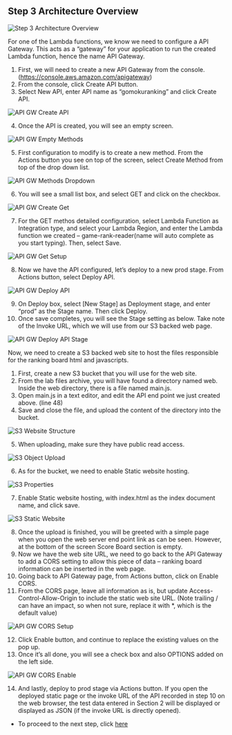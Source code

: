 ## Step 3 Architecture Overview
![Step 3 Architecture Overview](./gomoku_arch_step_3.png)

For one of the Lambda functions, we know we need to configure a API Gateway. This acts as a “gateway” for your application to run the created Lambda function, hence the name API Gateway.

1.	First, we will need to create a new API Gateway from the console. (https://console.aws.amazon.com/apigateway) 
2.	From the console, click Create API button.
3.	Select New API, enter API name as “gomokuranking” and click Create API.

![API GW Create API](./apigw-create-api.png)

4.	Once the API is created, you will see an empty screen.
 
![API GW Empty Methods](./apigw-empty-methods.png)

5.	First configuration to modify is to create a new method. From the Actions button you see on top of the screen, select Create Method from top of the drop down list.

![API GW Methods Dropdown](./apigw-method-dropdown.png)
 
6.	You will see a small list box, and select GET and click on the checkbox.

![API GW Create Get](./apigw-create-get.png) 

7.	For the GET methos detailed configuration, select Lambda Function as Integration type, and select your Lambda Region, and enter the Lambda function we created – game-rank-reader(name will auto complete as you start typing). Then, select Save.
 
![API GW Get Setup](./apigw-get-setup.png)

8.	Now we have the API configured, let’s deploy to a new prod stage. From Actions button, select Deploy API. 

![API GW Deploy API](./apigw-deploy-api.png)
 
9.	On Deploy box, select [New Stage] as Deployment stage, and enter “prod” as the Stage name. Then click Deploy.
10.	Once save completes, you will see the Stage setting as below. Take note of the Invoke URL, which we will use from our S3 backed web page.

![API GW Deploy API Stage](./apigw-deploy-api-stage.png)
 

Now, we need to create a S3 backed web site to host the files responsible for the ranking board html and javascripts.

1.	First, create a new S3 bucket that you will use for the web site.
2.	From the lab files archive, you will have found a directory named web. Inside the web directory, there is a file named main.js.
3.	Open main.js in a text editor, and edit the API end point we just created above. (line 48)
4.	Save and close the file, and upload the content of the directory into the bucket.

![S3 Website Structure](./S3-website-structure.png)
 
5.	When uploading, make sure they have public read access.

![S3 Object Upload](./S3-object-upload.png)
 
6.	As for the bucket, we need to enable Static website hosting.

![S3 Properties](./S3-properties.png)
 
7.	Enable Static website hosting, with index.html as the index document name, and click save.

![S3 Static Website](./S3-static-website.png)
 
8.	Once the upload is finished, you will be greeted with a simple page when you open the web server end point link as can be seen. However, at the bottom of the screen Score Board section is empty.
9.	Now we have the web site URL, we need to go back to the API Gateway to add a CORS setting to allow this piece of data – ranking board information can be inserted in the web page.
10.	Going back to API Gateway page, from Actions button, click on Enable CORS.
11.	From the CORS page, leave all information as is, but update Access-Control-Allow-Origin to include the static web site URL. (Note trailing / can have an impact, so when not sure, replace it with *, which is the default value)

![API GW CORS Setup](./apigw-cors-setup.png)
 
12.	Click Enable button, and continue to replace the existing values on the pop up.
13.	Once it’s all done, you will see a check box and also OPTIONS added on the left side.

![API GW CORS Enable](./apigw-cors-enable.png)
 
14.	And lastly, deploy to prod stage via Actions button.
If you open the deployed static page or the invoke URL of the API recorded in step 10 on the web browser, the test data entered in Section 2 will be displayed or displayed as JSON (if the invoke URL is directly opened).

- To proceed to the next step, click [here](../deployment-step-4/deployment-step-4.md)